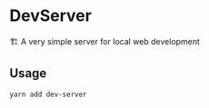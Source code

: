 # DevServer

🏗️ A very simple server for local web development

## Usage

```
yarn add dev-server
```
